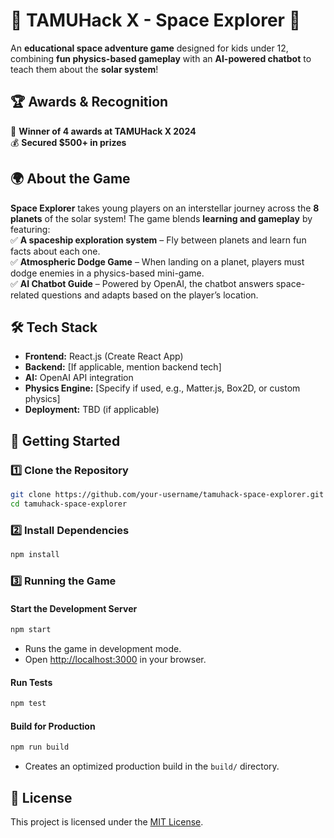 # 🚀 TAMUHack X - Space Explorer 🌌  

An **educational space adventure game** designed for kids under 12, combining **fun physics-based gameplay** with an **AI-powered chatbot** to teach them about the **solar system**!  

## 🏆 Awards & Recognition  
🏅 **Winner of 4 awards at TAMUHack X 2024**  
💰 **Secured $500+ in prizes**  

## 🌍 About the Game  
**Space Explorer** takes young players on an interstellar journey across the **8 planets** of the solar system! The game blends **learning and gameplay** by featuring:  
✅ **A spaceship exploration system** – Fly between planets and learn fun facts about each one.  
✅ **Atmospheric Dodge Game** – When landing on a planet, players must dodge enemies in a physics-based mini-game.  
✅ **AI Chatbot Guide** – Powered by OpenAI, the chatbot answers space-related questions and adapts based on the player’s location.  

## 🛠️ Tech Stack  
- **Frontend:** React.js (Create React App)  
- **Backend:** [If applicable, mention backend tech]  
- **AI:** OpenAI API integration  
- **Physics Engine:** [Specify if used, e.g., Matter.js, Box2D, or custom physics]  
- **Deployment:** TBD (if applicable)  

## 🚀 Getting Started  

### 1️⃣ Clone the Repository  
```sh
git clone https://github.com/your-username/tamuhack-space-explorer.git
cd tamuhack-space-explorer
```

### 2️⃣ Install Dependencies  
```sh
npm install
```

### 3️⃣ Running the Game  

#### Start the Development Server  
```sh
npm start
```
- Runs the game in development mode.  
- Open [http://localhost:3000](http://localhost:3000) in your browser.  

#### Run Tests  
```sh
npm test
```

#### Build for Production  
```sh
npm run build
```
- Creates an optimized production build in the `build/` directory.  

## 📜 License  
This project is licensed under the [MIT License](LICENSE).  
